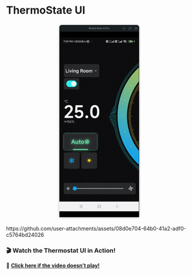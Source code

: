 # ThermoState UI

<p align="center">
  <img src="image.png" width="45%" />
</p>
https://github.com/user-attachments/assets/08d0e704-64b0-41a2-adf0-c5764bd24026






### 🎬 Watch the Thermostat UI in Action!
🔗 **[Click here if the video doesn’t play!](https://github.com/Mhmd-SHA/ThermoState-UI/raw/master/thermo_state.webm)**
